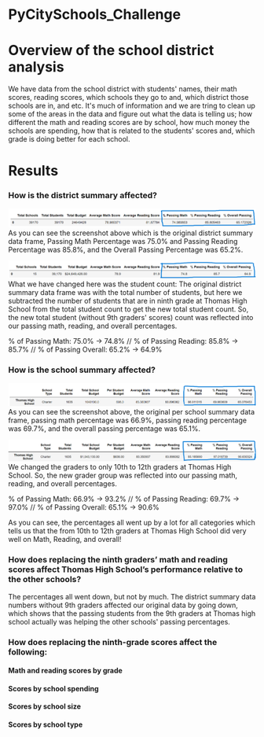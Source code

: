 # PyCitySchools_Challenge

# Overview of the school district analysis
We have data from the school district with students' names, their math scores, reading scores, which schools they go to and, which district those schools are in, and etc. 
It's much of information and we are tring to clean up some of the areas in the data and figure out what the data is telling us; 
how different the math and reading scores are by school, how much money the schools are spending, how that is related to the students' scores and, 
which grade is doing better for each school. 

# Results

### How is the district summary affected?

![district_summary_original](./Resources/district_summary_df_original.png)
As you can see the screenshot above which is the original district summary data frame, Passing Math Percentage was 75.0% and Passing Reading Percentage was 85.8%, 
and the Overall Passing Percentage was 65.2%. 

![district_summary_df_changed](./Resources/district_summary_df_changed.png)
What we have changed here was the student count: The original district summary data frame was with the total number of students, but here we subtracted the number of students 
that are in ninth grade at Thomas High School from the total student count to get the new total student count. 
So, the new total student (without 9th graders' scores) count was reflected into our passing math, reading, and overall percentages. 

% of Passing Math: 75.0% -> 74.8%  //
% of Passing Reading: 85.8% -> 85.7%  //
% of Passing Overall: 65.2% -> 64.9%

### How is the school summary affected?

![per_school_summary_df_original](./Resources/per_school_summary_df_original.png)
As you can see the screenshot above, the original per school summary data frame, passing math percentage was 66.9%, passing reading percentage was 69.7%, and
the overall passing percentage was 65.1%. 

![per_school_summary_df_changed](./Resources/per_school_summary_df_changed.png)
We changed the graders to only 10th to 12th graders at Thomas High School. 
So, the new grader group was reflected into our passing math, reading, and overall percentages. 

% of Passing Math: 66.9% -> 93.2%  //
% of Passing Reading: 69.7% -> 97.0%  //
% of Passing Overall: 65.1% -> 90.6%

As you can see, the percentages all went up by a lot for all categories which tells us that the from 10th to 12th graders at Thomas High School did very well
on Math, Reading, and overall! 

### How does replacing the ninth graders’ math and reading scores affect Thomas High School’s performance relative to the other schools?
The percentages all went down, but not by much. The district summary data numbers without 9th graders affected our original data by going down, 
which shows that the passing students from the 9th graders at Thomas high school actually was helping the other schools' passing percentages. 



### How does replacing the ninth-grade scores affect the following:

#### Math and reading scores by grade


#### Scores by school spending


#### Scores by school size


#### Scores by school type


